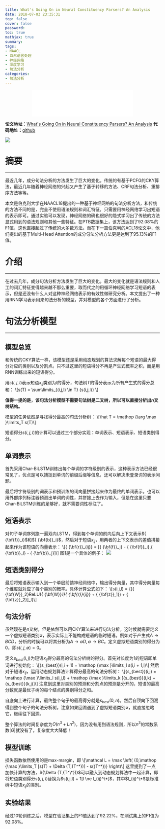 ```yaml
---
title: What's Going On in Neural Constituency Parsers? An Analysis
date: 2018-07-03 23:35:31
top: false
cover: false
password:
toc: true
mathjax: true
summary:
tags:
- NAACL
- 自然语言处理
- 神经网络
- 深度学习
- 句法分析
categories:
- 句法分析
---
```


<div align="middle"><iframe frameborder="no" border="0" marginwidth="0" marginheight="0" width=330 height=86 src="//music.163.com/outchain/player?type=2&id=27890306&auto=1&height=66"></iframe></div>

**论文地址：**[What's Going On in Neural Constituency Parsers? An Analysis](https://arxiv.org/pdf/1804.07853.pdf)
**代码地址：**[github](https://github.com/dgaddy/parser-analysis)

![](1.jpg)

# 摘要
---
最近几年，成分句法分析的方法发生了巨大的变化。传统的有基于PCFG的CKY算法，最近几年随着神经网络的兴起又产生了基于转移的方法、CRF句法分析、重排序方法等等。

本文是伯克利大学在NAACL18提出的一种基于神经网络的句法分析方法，和传统的方法不同的是，完全不使用语法规则和词汇特征，只需要用神经网络学习出短语的表示即可。通过实验可以发现，神经网络的确也很好的隐式学习出了传统的方法显式用到的语法规则和其他一些特征。在PTB数据集上，该方法达到了92.08%的F1值，这也直接超过了传统的大多数方法。而在下一篇伯克利的ACL18论文中，他们提出的基于Multi-Head Attention的成分句法分析方法更是达到了95.13%的F1值。

# 介绍
---
在过去几年，成分句法分析方法发生了巨大的变化。最大的变化就是语法规则和人工的词汇特征变得越来越不那么重要，取而代之的用循环神经网络学习短语的表示，但是还没有什么人对这种神经网络表示的有效性做研究分析。本文提出了一种用RNN学习表示用来句法分析的模型，并对模型的各个方面进行了分析。

# 句法分析模型
---
## 模型总览
和传统的CKY算法一样，该模型还是采用动态规划的算法求解每个短语的最大得分对应的类别以及分割点。只不过这里的短语得分不再是产生式概率之积，而是用RNN训练出来的短语得分。

用$s(i,j,l)$表示短语$x_{ij}$类别为$l$的得分，句法树$T$的得分表示为所有产生式的得分总和：
\\[s(T) = \sum\limits_{(i,j,l) \in T} {s(i,j,l)} \\]

**值得一提的是，该句法分析模型不需要句法树是二叉树，所以可以直接分析出$n$叉树结构。**

模型的任务依然是寻找得分最高的句法分析树：
\\[\hat T = \mathop {\arg \max }\limits_T s(T)\\]

短语得分$s(i,j,l)$的计算可以通过三个部分实现：单词表示、短语表示、短语类别得分。

## 单词表示
首先采用Char-BiLSTM训练出每个单词的字符级别的表示，这种表示方法已经很常见了，优点是可以捕捉到单词的前缀后缀等信息，还可以解决未登录词的表示问题。

最后将字符级别的词表示和预训练的词向量拼接起来作为最终的单词表示。也可以用外部序列标注器预测出单词的词性，并拼接上去作为输入，但是在这里只要Char-BiLSTM训练的足够好，就不需要词性标注了。

## 短语表示
对句子单词序列跑一遍双向LSTM，得到每个单词的前向后向上下文表示${ {\bf{f}}_i}$和${ {\bf{b}}_i}$，然后对于短语$x_{ij}$，用两者的上下文表示的差值拼接起来作为该短语的向量表示：
\\[{ {\bf{r}}_{ij}} = [{ {\bf{f}}_j} - { {\bf{f}}_i},{ {\bf{b}}_i} - { {\bf{b}}_j}]\\]
图1是一个具体的例子：
![](2.jpg)

## 短语类别得分
最后将短语表示输入到一个单层前馈神经网络中，输出得分向量，其中得分向量每个维度就对应了每个类别的概率。具体计算公式如下：
\\[s(i,j,l) = {[{ {\bf{W}}_2}ReLU({ {\bf{W}}_1}{ {\bf{r}}_{ij}} + { {\bf{z}}_1}) + { {\bf{z}}_2}]_l}\\]

## 句法分析
虽然现在是$n$叉树，但是依然可以用CKY算法来进行句法分析。这时候就需要定义一个虚拟短语类别$\emptyset$，表示实际上不能构成短语的临时短语。例如对于产生式$A \to BCD$，分析的时候可以将其分析为$A \to \emptyset D,\emptyset  \to BC$。定义虚拟短语类别的得分为0，即$s(i,j,\emptyset ) = 0$。

定义${s_{best}}(i,j)$为短语$x_{ij}$得分最高的句法分析树的得分。首先对长度为1的短语即单词进行初始化：
\\[{s_{best}}(i,i + 1) = \mathop {\max }\limits_l s(i,i + 1,l)\\]
然后对于短语$x_{ij}$，运用动态规划算法计算得分最高的句法分析树：
\\[{s_{best}}(i,j) = \mathop {\max }\limits_l s(i,j,l) + \mathop {\max }\limits_k [{s_{best}}(i,k) + {s_{best}}(k,j)]\\]
注意到这里对类别的预测和分割点的预测是分开的，短语的最高分数就是最优子树的每个结点的类别得分之和。

自底向上进行计算，最终整个句子的最高得分就是${s_{best}}(0,n)$。然后自顶向下回溯得到整个句子的句法分析树，注意如果回溯遇到了虚拟短语类别$\emptyset$，就直接忽略它，继续往下回溯。

整个算法的时间复杂度为$O({n^3} + L{n^2})$，因为没有用到语法规则，所以$n^3$的常数系数$\left| G \right|$就没有了，复杂度大大降低！

## 模型训练
损失函数依然使用的是max-margin，即
\\[\mathcal L = \max \left( {0,\mathop {\max }\limits_T [s(T) + \Delta (T,{T^\*})] - s({T^\*})} \right)\\]
这里提到了一点加快计算的方法，${\Delta (T,{T^\*})}$可以融入到动态规划算法中一起计算，即将短语类别得分$s(i,j,l)$替换为$s(i,j,l) + 1[l \ne l_{ij}^\*]$，其中$l_{ij}^\*$是标准树中短语$x_{ij}$的类别。

## 实验结果
经过10轮训练之后，模型在验证集上的F1值达到了92.22%，在测试集上的F1值为92.08%。
